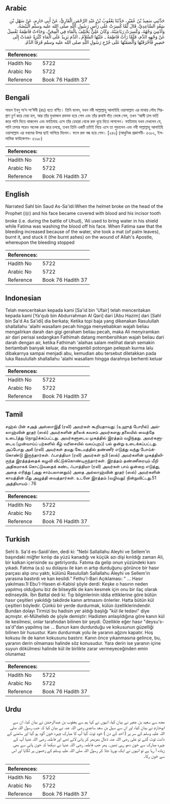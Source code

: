 ## Arabic


<div dir="rtl" lang="ar" style={{fontSize:'larger',backgroundColor:'#f8f9fa',padding:20}}>
حَدَّثَنِي سَعِيدُ بْنُ عُفَيْرٍ، حَدَّثَنَا يَعْقُوبُ بْنُ عَبْدِ الرَّحْمَنِ الْقَارِيُّ، عَنْ أَبِي حَازِمٍ، عَنْ سَهْلِ بْنِ سَعْدٍ السَّاعِدِيِّ، قَالَ لَمَّا كُسِرَتْ عَلَى رَأْسِ رَسُولِ اللَّهِ صلى الله عليه وسلم الْبَيْضَةُ، وَأُدْمِيَ وَجْهُهُ، وَكُسِرَتْ رَبَاعِيَتُهُ، وَكَانَ عَلِيٌّ يَخْتَلِفُ بِالْمَاءِ فِي الْمِجَنِّ، وَجَاءَتْ فَاطِمَةُ تَغْسِلُ عَنْ وَجْهِهِ الدَّمَ، فَلَمَّا رَأَتْ فَاطِمَةُ ـ عَلَيْهَا السَّلاَمُ ـ الدَّمَ يَزِيدُ عَلَى الْمَاءِ كَثْرَةً عَمَدَتْ إِلَى حَصِيرٍ فَأَحْرَقَتْهَا وَأَلْصَقَتْهَا عَلَى جُرْحِ رَسُولِ اللَّهِ صلى الله عليه وسلم فَرَقَأَ الدَّمُ‏.‏
</div>
<div style={{backgroundColor:'#f8f9fa',padding:20, marginBottom: 10}}><table> <thead> <tr> <th>References:</th> <th></th> </tr> </thead> <tbody><tr><td>Hadith No</td><td>5722</td></tr><tr><td>Arabic No</td><td>5722</td></tr><tr><td>Reference</td><td>Book 76 Hadith 37</td></tr></tbody></table></div>

## Bengali


<div dir="ltr" lang="bn" style={{fontSize:'larger',backgroundColor:'#f8f9fa',padding:20}}>
সাহল ইবনু সা‘দ সা‘ঈদী (রাঃ) হতে বর্ণিত। তিনি বলেন, যখন নবী সাল্লাল্লাহু আলাইহি ওয়াসাল্লাম এর মাথায় লৌহ শিরস্ত্রাণ চূর্ণ করে দেয়া হল, আর তাঁর মুখমন্ডল রক্তাক্ত হয়ে গেল এবং তাঁর রুবাঈ দাঁত ভেঙ্গে গেল, তখন ‘আলী ঢাল ভর্তি করে পানি দিতে থাকলেন এবং ফাতিমাহ এসে তাঁর চেহারা থেকে রক্ত ধুয়ে দিতে লাগলেন। ফাতিমাহ যখন দেখলেন যে, পানি ঢালার পরেও অনেক রক্ত ঝরে চলছে, তখন তিনি একটি চাটাই নিয়ে এসে তা পুড়ালেন এবং নবী সাল্লাল্লাহু আলাইহি ওয়াসাল্লাম এর যখমের উপর ছাই লাগিয়ে দিলেন। ফলে রক্ত বন্ধ হয়ে গেল। [২৪৩] (আধুনিক প্রকাশনী- ৫৩০২, ইসলামিক ফাউন্ডেশন- ৫১৯৮)
</div>
<div style={{backgroundColor:'#f8f9fa',padding:20, marginBottom: 10}}><table> <thead> <tr> <th>References:</th> <th></th> </tr> </thead> <tbody><tr><td>Hadith No</td><td>5722</td></tr><tr><td>Arabic No</td><td>5722</td></tr><tr><td>Reference</td><td>Book 76 Hadith 37</td></tr></tbody></table></div>

## English


<div dir="ltr" lang="en" style={{fontSize:'larger',backgroundColor:'#f8f9fa',padding:20}}>
Narrated Sahl bin Saud As-Sa'idi:When the helmet broke on the head of the Prophet (ﷺ) and his face became covered with blood and his incisor tooth broke (i.e. during the battle of Uhud), 'Ali used to bring water in his shield while Fatima was washing the blood off his face. When Fatima saw that the bleeding increased because of the water, she took a mat (of palm leaves), burnt it, and stuck it (the burnt ashes) on the wound of Allah's Apostle, whereupon the bleeding stopped
</div>
<div style={{backgroundColor:'#f8f9fa',padding:20, marginBottom: 10}}><table> <thead> <tr> <th>References:</th> <th></th> </tr> </thead> <tbody><tr><td>Hadith No</td><td>5722</td></tr><tr><td>Arabic No</td><td>5722</td></tr><tr><td>Reference</td><td>Book 76 Hadith 37</td></tr></tbody></table></div>

## Indonesian


<div dir="ltr" lang="id" style={{fontSize:'larger',backgroundColor:'#f8f9fa',padding:20}}>
Telah menceritakan kepada kami [Sa'id bin 'Ufair] telah menceritakan kepada kami [Ya'qub bin Abdurrahman Al Qari] dari [Abu Hazim] dari [Sahl bin Sa'd As Sa'idi] dia berkata; Ketika topi baja yang dikenakan Rasulullah shallallahu 'alaihi wasallam pecah hingga menyebabkan wajah beliau mengalirkan darah dan gigi geraham beliau pecah, maka Ali menyiramkan air dari perisai sedangkan Fathimah datang membersihkan wajah beliau dari darah dengan air, ketika Fathimah 'alaihas salam melihat darah semakin bertambah banyak keluar, dia mengambil potongan pelepah kurma lalu dibakarnya sampai menjadi abu, kemudian abu tersebut diletakkan pada luka Rasulullah shallallahu 'alaihi wasallam hingga darahnya berhenti keluar
</div>
<div style={{backgroundColor:'#f8f9fa',padding:20, marginBottom: 10}}><table> <thead> <tr> <th>References:</th> <th></th> </tr> </thead> <tbody><tr><td>Hadith No</td><td>5722</td></tr><tr><td>Arabic No</td><td>5722</td></tr><tr><td>Reference</td><td>Book 76 Hadith 37</td></tr></tbody></table></div>

## Tamil


<div dir="ltr" lang="ta" style={{fontSize:'larger',backgroundColor:'#f8f9fa',padding:20}}>
சஹ்ல் பின் சஅத் அஸ்ஸாஇதீ (ரலி) அவர்கள் கூறியதாவது: (உஹுத் போரில்) அல்லாஹ்வின் தூதர் (ஸல்) அவர்களின் தலைக் கவசம் அவர்களது தலையில் வைத்தே உடை(த்து நொறு)க்கப்பட்டது. அவர்களுடைய முகத்தில் இரத்தம் வழிந்தது. அவர்களுடைய (முன்வாய்ப் பற்களில் கீழ் வரிசையில் வலப்புறப்) பல் ஒன்று உடைக்கப்பட்டது. அப்போது அலீ (ரலி) அவர்கள் தமது கேடயத்தில் தண்ணீர் எடுத்து வந்து போய்க்கொண்டு இருந்தார்கள். ஃபாத்திமா (ரலி) அவர்கள் நபி (ஸல்) அவர்களின் முகத்திலிருந்த இரத்தத்தைக் கழுவி விட்டுக்கொண்டிருந்தார்கள். இரத்தம் தண்ணீரையும் மீறி அதிகமாகக் கொட்டுவதைக் கண்ட ஃபாத்திமா (ரலி) அவர்கள் பாய் ஒன்றை எடுத்து, அதை எரித்து (அது சாம்பலானதும்) அதை அல்லாஹ்வின் தூதர் (ஸல்) அவர்களின் காயத்தின் மீது அழுத்தி வைத்தார்கள். உடனே இரத்தம் (வழிவது) நின்றுவிட்டது.51 அத்தியாயம் : 76
</div>
<div style={{backgroundColor:'#f8f9fa',padding:20, marginBottom: 10}}><table> <thead> <tr> <th>References:</th> <th></th> </tr> </thead> <tbody><tr><td>Hadith No</td><td>5722</td></tr><tr><td>Arabic No</td><td>5722</td></tr><tr><td>Reference</td><td>Book 76 Hadith 37</td></tr></tbody></table></div>

## Turkish


<div dir="ltr" lang="tr" style={{fontSize:'larger',backgroundColor:'#f8f9fa',padding:20}}>
Sehl b. Sa'd es-Saidi'den, dedi ki: "Nebi Sallallahu Aleyhi ve Sellem'in başındaki miğfer kırılıp da yüzü kanadığı ve küçük azı dişi kırıldığı zaman Ali, bir kalkan içerisinde su getiriyordu. Fatıma da gelip onun yüzündeki kanı yıkadı. Fatıma (a.s) su dolayısı ile kan ın artıp durduğunu görünce bir hasır parçası alıp onu yaktı, külünü Rasulullah Sallallahu Aleyhi ve Sellem'in yarasına bastırdı ve kan kesildi." Fethu'l-Bari Açıklaması: " ... Hasır yakılması.1I Ebu'I-Hasen el-Kabisl şöyle derdi: Keşke o hasırın neden yapılmış olduğunu biz de bilseydik de kanı kesmek için onu bir ilaç olarak edinseydik. İbn Battal dedi ki: Tıp bilginlerinin iddia ettiklerine göre bütün hasır çeşitleri yakıldığı takdirde kanın artmasını önlerler. Hatta bütün kül çeşitleri böyledir. Çünkü bir yerde durdurmak, külün özelliklerindendir. Bundan dolayı Tirmizi bu hadisin yer aldığı başlığı "kül ile tedavi" diye açmıştır. el-Mühelleb de şöyle demiştir: Hadisten anlaşıldığına göre kanın kül ile kesilmesi, onlar tarafından bilinen bir şeydi. Özellikle eğer hasır "deysu's-sa'd"dan yapılmış ise ... Bunun kanı durdurduğu ve kokusunun güzelliği bilinen bir husustur. Kanı durdurmak yolu ile yaranın ağzını kapatır. Hoş kokusu ile de kanın kokusunu bastırır. Kanın önce yıkanmasına gelince, bu, yaranın derin olmaması halinde söz konusudur. Yara derin ise yaranın içine suyun dökülmesi halinde kül ile birlikte zarar vermeyeceğinden emin olunamaz
</div>
<div style={{backgroundColor:'#f8f9fa',padding:20, marginBottom: 10}}><table> <thead> <tr> <th>References:</th> <th></th> </tr> </thead> <tbody><tr><td>Hadith No</td><td>5722</td></tr><tr><td>Arabic No</td><td>5722</td></tr><tr><td>Reference</td><td>Book 76 Hadith 37</td></tr></tbody></table></div>

## Urdu


<div dir="rtl" lang="ur" style={{fontSize:'larger',backgroundColor:'#f8f9fa',padding:20}}>
مجھ سے سعید بن عفیر نے بیان کیا، انہوں نے کہا ہم سے یعقوب بن عبدالرحمٰن نے بیان کیا، ان سے ابوحازم نے بیان کیا، اور ان سے سہل بن سعد ساعدی رضی اللہ عنہ نے بیان کیا کہ جب رسول اللہ صلی اللہ علیہ وسلم کے سر پر ( احد کے دن ) خود ٹوٹ گیا آپ کا مبارک چہرہ خون آلود ہو گیا اور سامنے کے دانت ٹوٹ گئے تو علی رضی اللہ عنہ ڈھال بھربھر کر پانی لاتے تھے اور فاطمہ رضی اللہ عنہا آپ کے چہرہ مبارک سے خون دھو رہی تھیں۔ پھر جب فاطمہ رضی اللہ عنہا نے دیکھا کہ خون پانی سے بھی زیادہ آ رہا ہے تو انہوں نے ایک بوریا جلا کر رسول اللہ صلی اللہ علیہ وسلم کے زخموں پر لگایا اور اس سے خون رکا۔
</div>
<div style={{backgroundColor:'#f8f9fa',padding:20, marginBottom: 10}}><table> <thead> <tr> <th>References:</th> <th></th> </tr> </thead> <tbody><tr><td>Hadith No</td><td>5722</td></tr><tr><td>Arabic No</td><td>5722</td></tr><tr><td>Reference</td><td>Book 76 Hadith 37</td></tr></tbody></table></div>